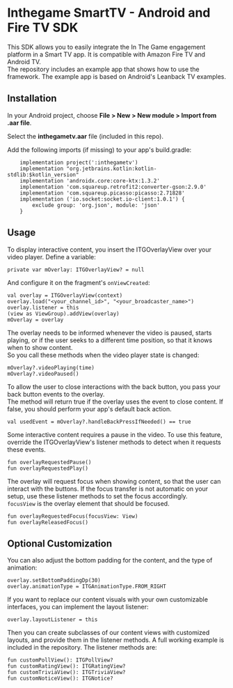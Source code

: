 # Inthegame SmartTV - Android and Fire TV SDK

This SDK allows you to easily integrate the In The Game engagement platform in a Smart TV app. It is compatible with Amazon Fire TV and Android TV.\
The repository includes an example app that shows how to use the framework. The example app is based on Android's Leanback TV examples.


## Installation

In your Android project, choose **File > New > New module > Import from .aar file**. 

Select the **inthegametv.aar** file (included in this repo).

Add the following imports (if missing) to your app's build.gradle:

```
    implementation project(':inthegametv')
    implementation "org.jetbrains.kotlin:kotlin-stdlib:$kotlin_version"
    implementation 'androidx.core:core-ktx:1.3.2'
    implementation 'com.squareup.retrofit2:converter-gson:2.9.0'
    implementation 'com.squareup.picasso:picasso:2.71828'
    implementation ('io.socket:socket.io-client:1.0.1') {
        exclude group: 'org.json', module: 'json'
    }
```

## Usage

To display interactive content, you insert the ITGOverlayView over your video player.
Define a variable:

```
private var mOverlay: ITGOverlayView? = null
```

And configure it on the fragment's `onViewCreated`:
```
val overlay = ITGOverlayView(context)
overlay.load("<your_channel_id>", "<your_broadcaster_name>")
overlay.listener = this
(view as ViewGroup).addView(overlay)
mOverlay = overlay
```

The overlay needs to be informed whenever the video is paused, starts playing, or if the user seeks to a different time position, so that it knows when to show content.\
So you call these methods when the video player state is changed:
```
mOverlay?.videoPlaying(time)
mOverlay?.videoPaused()
```

To allow the user to close interactions with the back button, you pass your back button events to the overlay.\
The method will return true if the overlay uses the event to close content. If false, you should perform your app's default back action.
```
val usedEvent = mOverlay?.handleBackPressIfNeeded() == true
```
Some interactive content requires a pause in the video. To use this feature, override the ITGOverlayView's listener methods to detect when it requests these events.
```
fun overlayRequestedPause()
fun overlayRequestedPlay()
```

The overlay will request focus when showing content, so that the user can interact with the buttons. If the focus transfer is not automatic on your setup, use these listener methods to set the focus accordingly.\
`focusView` is the overlay element that should be focused.

```
fun overlayRequestedFocus(focusView: View)
fun overlayReleasedFocus()
```

## Optional Customization

You can also adjust the bottom padding for the content, and the type of animation:
```
overlay.setBottomPaddingDp(30)
overlay.animationType = ITGAnimationType.FROM_RIGHT
```

If you want to replace our content visuals with your own customizable interfaces, you can implement the layout listener:
```
overlay.layoutListener = this
```
Then you can create subclasses of our content views with customized layouts, and provide them in the listener methods. A full working example is included in the repository. The listener methods are: 
```
fun customPollView(): ITGPollView?
fun customRatingView(): ITGRatingView?
fun customTriviaView(): ITGTriviaView?
fun customNoticeView(): ITGNotice?
```

